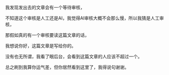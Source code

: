 我发现发出去的文章会有一个等待审核，

不知道这个审核是人工还是AI，我觉得AI审核大概不会那么慢，所以我猜是人工审核，

那假如真的有一个审核要读这篇文章的话，

我想说你好，这篇文章是写给你的。

没有也无所谓，我看了眼后台，会看到这篇文章的人应该不超过一个。

总之刷到我算你运气差，但你居然看到这里了，我得说句谢谢。



